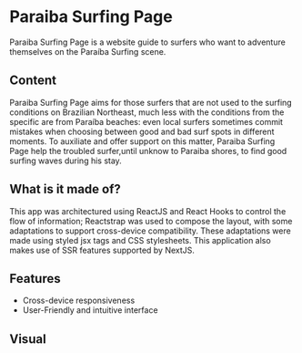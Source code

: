 ﻿# Paraiba Surfing Page

Paraiba Surfing Page is a website guide to surfers who want to adventure themselves on the Paraíba Surfing scene.

## Content
Paraiba Surfing Page aims for those surfers that are not used to the surfing conditions on Brazilian Northeast, much less with the conditions from the specific are from Paraíba beaches: even local surfers sometimes commit mistakes when choosing between good and bad surf spots in different moments. To auxiliate and offer support on this matter, Paraiba Surfing Page help the troubled surfer,until unknow to Paraiba shores, to find good surfing waves during his stay.

## What is it made of?
This app was architectured using ReactJS and React Hooks to control the flow of information; Reactstrap was used to compose the layout, with some adaptations to support cross-device compatibility. These adaptations were made using styled jsx tags and CSS stylesheets. This application also makes use of SSR features supported by NextJS.

## Features
* Cross-device responsiveness
* User-Friendly and intuitive interface

## Visual
